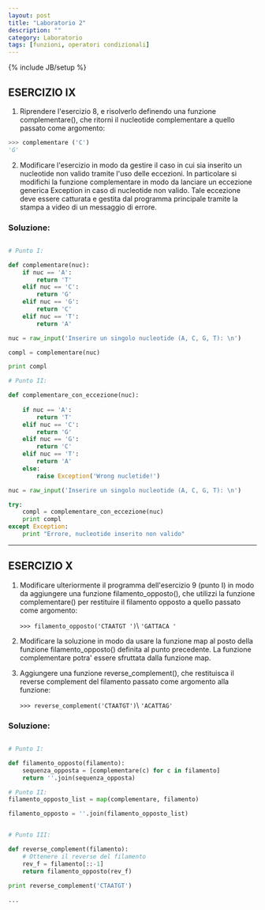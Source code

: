 ```yaml
---
layout: post
title: "Laboratorio 2"
description: ""
category: Laboratorio
tags: [funzioni, operatori condizionali]
---
```

{% include JB/setup %}


## ESERCIZIO IX
1. Riprendere l'esercizio 8, e risolverlo definendo una funzione complementare(), 
    che ritorni il nucleotide complementare a quello passato come argomento:

```python
>>> complementare ('C')
'G'
```
        
2. Modificare l'esercizio in modo da gestire il caso in cui sia inserito un 
    nucleotide non valido tramite l'uso delle eccezioni. In particolare si 
    modifichi la funzione complementare in modo da lanciare un eccezione 
    generica Exception in caso di nucleotide non valido. Tale eccezione deve 
    essere catturata e gestita dal programma principale tramite la stampa a 
    video di un messaggio di errore.

### Soluzione:

```python

# Punto I:

def complementare(nuc):
    if nuc == 'A':
        return 'T'
    elif nuc == 'C':
        return 'G'
    elif nuc == 'G':
        return 'C'
    elif nuc == 'T':
        return 'A'

nuc = raw_input('Inserire un singolo nucleotide (A, C, G, T): \n')

compl = complementare(nuc)

print compl

# Punto II:

def complementare_con_eccezione(nuc):
    
    if nuc == 'A':
        return 'T'
    elif nuc == 'C':
        return 'G'
    elif nuc == 'G':
        return 'C'
    elif nuc == 'T':
        return 'A'
    else:
        raise Exception('Wrong nucletide!')

nuc = raw_input('Inserire un singolo nucleotide (A, C, G, T): \n')

try:
    compl = complementare_con_eccezione(nuc)
    print compl
except Exception:
    print "Errore, nucleotide inserito non valido"
```

---
## ESERCIZIO X

1. Modificare ulteriormente il programma dell'esercizio 9 (punto I) in modo da 
    aggiungere una funzione filamento_opposto(), che utilizzi la funzione 
    complementare() per restituire il filamento opposto a quello 
    passato come argomento:

    `>>> filamento_opposto('CTAATGT ')`\\
    `'GATTACA '`

2. Modificare la soluzione in modo da usare la funzione map al posto della 
    funzione filamento_opposto() definita al punto precedente. 
    La funzione complementare potra' essere sfruttata dalla funzione map.

3. Aggiungere una funzione reverse_complement(), che restituisca il reverse 
  complement del filamento passato come argomento alla funzione:
        
    `>>> reverse_complement('CTAATGT')`\\
    `'ACATTAG'`
    

### Soluzione:

```python

# Punto I:

def filamento_opposto(filamento):
    sequenza_opposta = [complementare(c) for c in filamento]
    return ''.join(sequenza_opposta)

# Punto II:
filamento_opposto_list = map(complementare, filamento)

filamento_opposto = ''.join(filamento_opposto_list)


# Punto III:

def reverse_complement(filamento):
    # Ottenere il reverse del filamento
    rev_f = filamento[::-1] 
    return filamento_opposto(rev_f)
    
print reverse_complement('CTAATGT')

... 

```